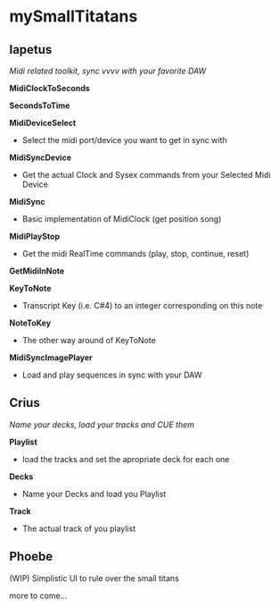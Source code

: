 # mySmallTitatans

## Iapetus

*Midi related toolkit, sync vvvv with your favorite DAW*

**MidiClockToSeconds**

**SecondsToTime**

**MidiDeviceSelect**
- Select the midi port/device you want to get in sync with

**MidiSyncDevice**
- Get the actual Clock and Sysex commands from your Selected Midi Device

**MidiSync**
- Basic implementation of MidiClock (get position song)

**MidiPlayStop**
- Get the midi RealTime commands (play, stop, continue, reset)

**GetMidiInNote**

**KeyToNote**
- Transcript Key (i.e. C#4) to an integer corresponding on this note

**NoteToKey**
- The other way around of KeyToNote

**MidiSyncImagePlayer**
- Load and play sequences in sync with your DAW


## Crius

*Name your decks, load your tracks and CUE them*

**Playlist**
- load the tracks and set the apropriate deck for each one

**Decks**
- Name your Decks and load you Playlist

**Track**
- The actual track of you playlist 


## Phoebe

(WIP)
Simplistic UI to rule over the small titans


more to come...






